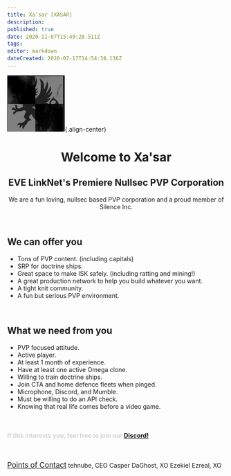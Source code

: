 ```yaml
---
title: Xa’sar [XASAR]
description: 
published: true
date: 2020-11-07T15:49:28.511Z
tags: 
editor: markdown
dateCreated: 2020-07-17T14:54:38.136Z
---
```


![xasar.jpg](/pictures/xasar.jpg){.align-center}

<h1 style="text-align:center">
	Welcome to Xa'sar
	</h1>

<h2 style="text-align:center">
  EVE LinkNet's Premiere Nullsec PVP Corporation
	</h2>

<p style="text-align:center">
  We are a fun loving, nullsec based PVP corporation and a proud member of Silence Inc.
	</p>

<br>

## We can offer you
- Tons of PVP content. (including capitals)
- SRP for doctrine ships.
- Great space to make ISK safely. (including ratting and mining!)
- A great production network to help you build whatever you want.
- A tight knit community.
- A fun but serious PVP environment.

<br>

## What we need from you
- PVP focused attitude.
- Active player.
- At least 1 month of experience.
- Have at least one active Omega clone.
- Willing to train doctrine ships.
- Join CTA and home defence fleets when pinged.
- Microphone, Discord, and Mumble.
- Must be willing to do an API check.
- Knowing that real life comes before a video game.

<br>

<h4 style="color:lightgray;">If this interests you, feel free to join our <a href="https://discord.gg/fA6KTYk" title="tehnube has a tiny pp">Discord!</a></h4>

<br>

<u style=font-size:120%>Points of Contact</u>
tehnube, CEO
Casper DaGhost, XO
Ezekiel Ezreal, XO